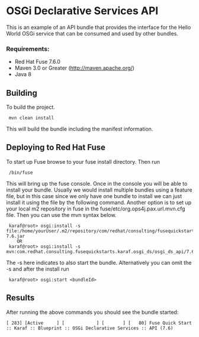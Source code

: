 OSGi Declarative Services API
====================================
This is an example of an API bundle that provides the interface for the Hello World OSGi service that can be consumed and used by other bundles. 

### Requirements:
 * Red Hat Fuse 7.6.0
 * Maven 3.0 or Greater (http://maven.apache.org/)
 * Java 8

Building
-----------------------
To build the project.

     mvn clean install

This will build the bundle including the manifest information.

Deploying to Red Hat Fuse
-----------------------

To start up Fuse browse to your fuse install directory. Then run

     /bin/fuse

This will bring up the fuse console. Once in the console you will be able to install your bundle. Usually we would install multiple bundles using a feature file, but in this case since we only have one bundle to install we can just install it using the file by the following command. Another option is to set up your local m2 repository in fuse in the fuse/etc/org.ops4j.pax.url.mvn.cfg file. Then you can use the mvn syntax below.

     karaf@root> osgi:install -s file:/home/yourUser/.m2/repository/com/redhat/consulting/fusequickstarts/karaf/osgi_ds/osgi_ds_api/7.6/osgi_ds_api-7.6.jar
        OR
     karaf@root> osgi:install -s mvn:com.redhat.consulting.fusequickstarts.karaf.osgi_ds/osgi_ds_api/7.6

 The -s here indicates to also start the bundle.  Alternatively you can omit the -s and after the install run

     karaf@root> osgi:start <bundleId>

Results
-----------------------
After running the above commands you should see the bundle started:

    [ 283] [Active     ] [            ] [       ] [   80] Fuse Quick Start :: Karaf :: Blueprint :: OSGi Declarative Services :: API (7.6)

